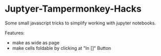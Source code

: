 # Juptyer-Tampermonkey-Hacks
Some small javascript tricks to simplify working with jupyter notebooks. 

Features:
- make as wide as page
- make cells foldable by clicking at "In []" Button

